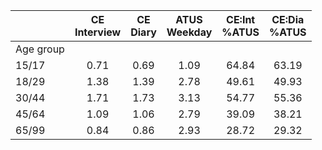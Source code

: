 
|                      | CE<br>Interview |  CE<br>Diary | ATUS<br>Weekday | CE:Int<br>%ATUS | CE:Dia<br>%ATUS |
| -------------------- | :----------: | :----------: | :----------: | :----------: | :----------: |
| Age group            |              |              |              |              |              |
| 15/17                |         0.71 |         0.69 |         1.09 |        64.84 |        63.19 |
| 18/29                |         1.38 |         1.39 |         2.78 |        49.61 |        49.93 |
| 30/44                |         1.71 |         1.73 |         3.13 |        54.77 |        55.36 |
| 45/64                |         1.09 |         1.06 |         2.79 |        39.09 |        38.21 |
| 65/99                |         0.84 |         0.86 |         2.93 |        28.72 |        29.32 |

